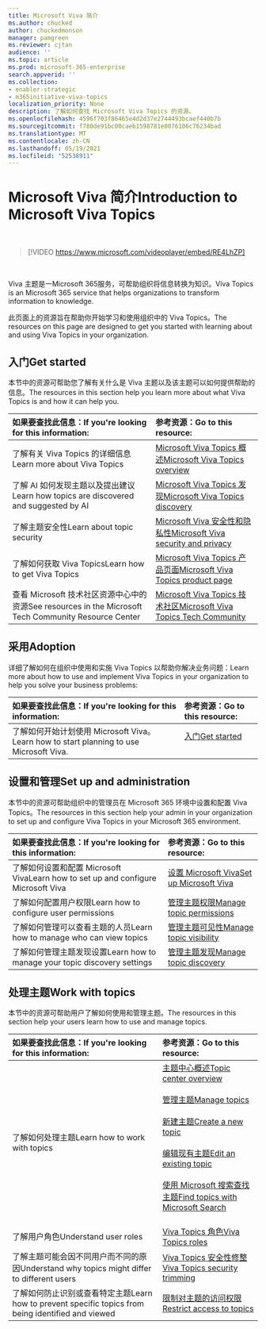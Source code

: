 ```yaml
---
title: Microsoft Viva 简介
ms.author: chucked
author: chuckedmonson
manager: pamgreen
ms.reviewer: cjtan
audience: ''
ms.topic: article
ms.prod: microsoft-365-enterprise
search.appverid: ''
ms.collection:
- enabler-strategic
- m365initiative-viva-topics
localization_priority: None
description: 了解如何查找 Microsoft Viva Topics 的资源。
ms.openlocfilehash: 4596f703f86465e4d2d37e2744493bcaef440b7b
ms.sourcegitcommit: f780de91bc00caeb1598781e0076106c76234bad
ms.translationtype: MT
ms.contentlocale: zh-CN
ms.lasthandoff: 05/19/2021
ms.locfileid: "52538911"
---
```

# <a name="introduction-to-microsoft-viva-topics"></a><span data-ttu-id="81e9b-103">Microsoft Viva 简介</span><span class="sxs-lookup"><span data-stu-id="81e9b-103">Introduction to Microsoft Viva Topics</span></span>

</br>

> [!VIDEO https://www.microsoft.com/videoplayer/embed/RE4LhZP]  

</br>


<span data-ttu-id="81e9b-104">Viva 主题是一Microsoft 365服务，可帮助组织将信息转换为知识。</span><span class="sxs-lookup"><span data-stu-id="81e9b-104">Viva Topics is an Microsoft 365 service that helps organizations to transform information to knowledge.</span></span>

<span data-ttu-id="81e9b-105">此页面上的资源旨在帮助你开始学习和使用组织中的 Viva Topics。</span><span class="sxs-lookup"><span data-stu-id="81e9b-105">The resources on this page are designed to get you started with learning about and using Viva Topics in your organization.</span></span>

## <a name="get-started"></a><span data-ttu-id="81e9b-106">入门</span><span class="sxs-lookup"><span data-stu-id="81e9b-106">Get started</span></span>

<span data-ttu-id="81e9b-107">本节中的资源可帮助您了解有关什么是 Viva 主题以及该主题可以如何提供帮助的信息。</span><span class="sxs-lookup"><span data-stu-id="81e9b-107">The resources in this section help you learn more about what Viva Topics is and how it can help you.</span></span>

| <span data-ttu-id="81e9b-108">如果要查找此信息：</span><span class="sxs-lookup"><span data-stu-id="81e9b-108">If you're looking for this information:</span></span> | <span data-ttu-id="81e9b-109">参考资源：</span><span class="sxs-lookup"><span data-stu-id="81e9b-109">Go to this resource:</span></span> |
|:-----|:-----|
|<span data-ttu-id="81e9b-110">了解有关 Viva Topics 的详细信息</span><span class="sxs-lookup"><span data-stu-id="81e9b-110">Learn more about Viva Topics</span></span>|[<span data-ttu-id="81e9b-111">Microsoft Viva Topics 概述</span><span class="sxs-lookup"><span data-stu-id="81e9b-111">Microsoft Viva Topics overview</span></span>](topic-experiences-overview.md)|
|<span data-ttu-id="81e9b-112">了解 AI 如何发现主题以及提出建议</span><span class="sxs-lookup"><span data-stu-id="81e9b-112">Learn how topics are discovered and suggested by AI</span></span>|[<span data-ttu-id="81e9b-113">Microsoft Viva Topics 发现</span><span class="sxs-lookup"><span data-stu-id="81e9b-113">Microsoft Viva Topics discovery</span></span>](topic-experiences-discovery.md)|
|<span data-ttu-id="81e9b-114">了解主题安全性</span><span class="sxs-lookup"><span data-stu-id="81e9b-114">Learn about topic security</span></span>|[<span data-ttu-id="81e9b-115">Microsoft Viva 安全性和隐私性</span><span class="sxs-lookup"><span data-stu-id="81e9b-115">Microsoft Viva security and privacy</span></span>](topic-experiences-security-privacy.md)|
|<span data-ttu-id="81e9b-116">了解如何获取 Viva Topics</span><span class="sxs-lookup"><span data-stu-id="81e9b-116">Learn how to get Viva Topics</span></span>|[<span data-ttu-id="81e9b-117">Microsoft Viva Topics 产品页面</span><span class="sxs-lookup"><span data-stu-id="81e9b-117">Microsoft Viva Topics product page</span></span>](https://www.microsoft.com/microsoft-viva/topics?activetab=pivot%3aoverviewtab)|
|<span data-ttu-id="81e9b-118">查看 Microsoft 技术社区资源中心中的资源</span><span class="sxs-lookup"><span data-stu-id="81e9b-118">See resources in the Microsoft Tech Community Resource Center</span></span>|[<span data-ttu-id="81e9b-119">Microsoft Viva Topics 技术社区</span><span class="sxs-lookup"><span data-stu-id="81e9b-119">Microsoft Viva Topics Tech Community</span></span>](https://resources.techcommunity.microsoft.com/viva-topics/)|



## <a name="adoption"></a><span data-ttu-id="81e9b-120">采用</span><span class="sxs-lookup"><span data-stu-id="81e9b-120">Adoption</span></span>

<span data-ttu-id="81e9b-121">详细了解如何在组织中使用和实施 Viva Topics 以帮助你解决业务问题：</span><span class="sxs-lookup"><span data-stu-id="81e9b-121">Learn more about how to use and implement Viva Topics in your organization to help you solve your business problems:</span></span> 

| <span data-ttu-id="81e9b-122">如果要查找此信息：</span><span class="sxs-lookup"><span data-stu-id="81e9b-122">If you're looking for this information:</span></span> | <span data-ttu-id="81e9b-123">参考资源：</span><span class="sxs-lookup"><span data-stu-id="81e9b-123">Go to this resource:</span></span> |
|:-----|:-----|
|<span data-ttu-id="81e9b-124">了解如何开始计划使用 Microsoft Viva。</span><span class="sxs-lookup"><span data-stu-id="81e9b-124">Learn how to start planning to use Microsoft Viva.</span></span> |[<span data-ttu-id="81e9b-125">入门</span><span class="sxs-lookup"><span data-stu-id="81e9b-125">Get started</span></span>](topics-adoption-getstarted.md)<br><br>|  

## <a name="set-up-and-administration"></a><span data-ttu-id="81e9b-126">设置和管理</span><span class="sxs-lookup"><span data-stu-id="81e9b-126">Set up and administration</span></span>

<span data-ttu-id="81e9b-127">本节中的资源可帮助组织中的管理员在 Microsoft 365 环境中设置和配置 Viva Topics。</span><span class="sxs-lookup"><span data-stu-id="81e9b-127">The resources in this section help your admin in your organization to set up and configure Viva Topics in your Microsoft 365 environment.</span></span>

| <span data-ttu-id="81e9b-128">如果要查找此信息：</span><span class="sxs-lookup"><span data-stu-id="81e9b-128">If you're looking for this information:</span></span> | <span data-ttu-id="81e9b-129">参考资源：</span><span class="sxs-lookup"><span data-stu-id="81e9b-129">Go to this resource:</span></span> |
|:-----|:-----|
|<span data-ttu-id="81e9b-130">了解如何设置和配置 Microsoft Viva</span><span class="sxs-lookup"><span data-stu-id="81e9b-130">Learn how to set up and configure Microsoft Viva</span></span>|[<span data-ttu-id="81e9b-131">设置 Microsoft Viva</span><span class="sxs-lookup"><span data-stu-id="81e9b-131">Set up Microsoft Viva</span></span>](set-up-topic-experiences.md)|
|<span data-ttu-id="81e9b-132">了解如何配置用户权限</span><span class="sxs-lookup"><span data-stu-id="81e9b-132">Learn how to configure user permissions</span></span>|[<span data-ttu-id="81e9b-133">管理主题权限</span><span class="sxs-lookup"><span data-stu-id="81e9b-133">Manage topic permissions</span></span>](topic-experiences-user-permissions.md)|
|<span data-ttu-id="81e9b-134">了解如何管理可以查看主题的人员</span><span class="sxs-lookup"><span data-stu-id="81e9b-134">Learn how to manage who can view topics</span></span>|[<span data-ttu-id="81e9b-135">管理主题可见性</span><span class="sxs-lookup"><span data-stu-id="81e9b-135">Manage topic visibility</span></span>](topic-experiences-knowledge-rules.md)|
|<span data-ttu-id="81e9b-136">了解如何管理主题发现设置</span><span class="sxs-lookup"><span data-stu-id="81e9b-136">Learn how to manage your topic discovery settings</span></span>|[<span data-ttu-id="81e9b-137">管理主题发现</span><span class="sxs-lookup"><span data-stu-id="81e9b-137">Manage topic discovery</span></span>](topic-experiences-discovery.md)|

## <a name="work-with-topics"></a><span data-ttu-id="81e9b-138">处理主题</span><span class="sxs-lookup"><span data-stu-id="81e9b-138">Work with topics</span></span>

<span data-ttu-id="81e9b-139">本节中的资源可帮助用户了解如何使用和管理主题。</span><span class="sxs-lookup"><span data-stu-id="81e9b-139">The resources in this section help your users learn how to use and manage topics.</span></span>

| <span data-ttu-id="81e9b-140">如果要查找此信息：</span><span class="sxs-lookup"><span data-stu-id="81e9b-140">If you're looking for this information:</span></span> | <span data-ttu-id="81e9b-141">参考资源：</span><span class="sxs-lookup"><span data-stu-id="81e9b-141">Go to this resource:</span></span> |
|:-----|:-----|
|<span data-ttu-id="81e9b-142">了解如何处理主题</span><span class="sxs-lookup"><span data-stu-id="81e9b-142">Learn how to work with topics</span></span>|[<span data-ttu-id="81e9b-143">主题中心概述</span><span class="sxs-lookup"><span data-stu-id="81e9b-143">Topic center overview</span></span>](topic-center-overview.md)<br><br>[<span data-ttu-id="81e9b-144">管理主题</span><span class="sxs-lookup"><span data-stu-id="81e9b-144">Manage topics</span></span>](manage-topics.md)<br><br>[<span data-ttu-id="81e9b-145">新建主题</span><span class="sxs-lookup"><span data-stu-id="81e9b-145">Create a new topic</span></span>](create-a-topic.md)<br><br>[<span data-ttu-id="81e9b-146">编辑现有主题</span><span class="sxs-lookup"><span data-stu-id="81e9b-146">Edit an existing topic</span></span>](edit-a-topic.md)<br><br>[<span data-ttu-id="81e9b-147">使用 Microsoft 搜索查找主题</span><span class="sxs-lookup"><span data-stu-id="81e9b-147">Find topics with Microsoft Search</span></span>](search.md)<br><br>|
|<span data-ttu-id="81e9b-148">了解用户角色</span><span class="sxs-lookup"><span data-stu-id="81e9b-148">Understand user roles</span></span>|[<span data-ttu-id="81e9b-149">Viva Topics 角色</span><span class="sxs-lookup"><span data-stu-id="81e9b-149">Viva Topics roles</span></span>](topic-experiences-roles.md)|
|<span data-ttu-id="81e9b-150">了解主题可能会因不同用户而不同的原因</span><span class="sxs-lookup"><span data-stu-id="81e9b-150">Understand why topics might differ to different users</span></span>|[<span data-ttu-id="81e9b-151">Viva Topics 安全性修整</span><span class="sxs-lookup"><span data-stu-id="81e9b-151">Viva Topics security trimming</span></span>](topic-experiences-security-trimming.md)|
|<span data-ttu-id="81e9b-152">了解如何防止识别或查看特定主题</span><span class="sxs-lookup"><span data-stu-id="81e9b-152">Learn how to prevent specific topics from being identified and viewed</span></span>|[<span data-ttu-id="81e9b-153">限制对主题的访问权限</span><span class="sxs-lookup"><span data-stu-id="81e9b-153">Restrict access to topics</span></span>](restrict-access-to-topics.md)|




